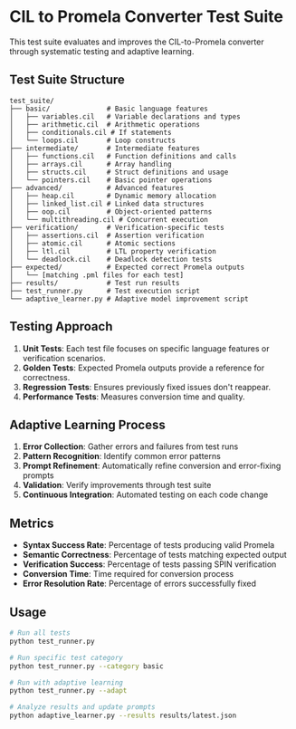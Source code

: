 # CIL to Promela Converter Test Suite

This test suite evaluates and improves the CIL-to-Promela converter through systematic testing and adaptive learning.

## Test Suite Structure

```
test_suite/
├── basic/              # Basic language features
│   ├── variables.cil   # Variable declarations and types
│   ├── arithmetic.cil  # Arithmetic operations
│   ├── conditionals.cil # If statements
│   └── loops.cil       # Loop constructs
├── intermediate/       # Intermediate features
│   ├── functions.cil   # Function definitions and calls
│   ├── arrays.cil      # Array handling
│   ├── structs.cil     # Struct definitions and usage
│   └── pointers.cil    # Basic pointer operations
├── advanced/           # Advanced features
│   ├── heap.cil        # Dynamic memory allocation
│   ├── linked_list.cil # Linked data structures
│   ├── oop.cil         # Object-oriented patterns
│   └── multithreading.cil # Concurrent execution
├── verification/       # Verification-specific tests
│   ├── assertions.cil  # Assertion verification
│   ├── atomic.cil      # Atomic sections
│   ├── ltl.cil         # LTL property verification
│   └── deadlock.cil    # Deadlock detection tests
├── expected/           # Expected correct Promela outputs
│   └── [matching .pml files for each test]
├── results/            # Test run results
├── test_runner.py      # Test execution script
└── adaptive_learner.py # Adaptive model improvement script
```

## Testing Approach

1. **Unit Tests**: Each test file focuses on specific language features or verification scenarios.
2. **Golden Tests**: Expected Promela outputs provide a reference for correctness.
3. **Regression Tests**: Ensures previously fixed issues don't reappear.
4. **Performance Tests**: Measures conversion time and quality.

## Adaptive Learning Process

1. **Error Collection**: Gather errors and failures from test runs
2. **Pattern Recognition**: Identify common error patterns
3. **Prompt Refinement**: Automatically refine conversion and error-fixing prompts
4. **Validation**: Verify improvements through test suite
5. **Continuous Integration**: Automated testing on each code change

## Metrics

- **Syntax Success Rate**: Percentage of tests producing valid Promela
- **Semantic Correctness**: Percentage of tests matching expected output
- **Verification Success**: Percentage of tests passing SPIN verification
- **Conversion Time**: Time required for conversion process
- **Error Resolution Rate**: Percentage of errors successfully fixed

## Usage

```bash
# Run all tests
python test_runner.py

# Run specific test category
python test_runner.py --category basic

# Run with adaptive learning
python test_runner.py --adapt

# Analyze results and update prompts
python adaptive_learner.py --results results/latest.json
``` 